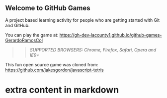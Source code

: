## Welcome to GitHub Games

A project based learning activity for people who are getting started with Git and GitHub.

You can play the game at: https://gh-dev-lacounty1.github.io/github-games-GerardoRamosCol

>> _*SUPPORTED BROWSERS*: Chrome, Firefox, Safari, Opera and IE9+_

This fun open source game was cloned from: https://github.com/jakesgordon/javascript-tetris


# extra content in markdown

